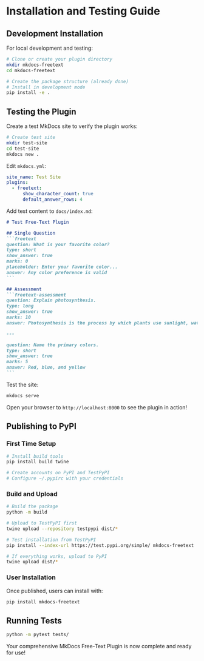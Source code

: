 # Installation and Testing Guide

## Development Installation

For local development and testing:

```bash
# Clone or create your plugin directory
mkdir mkdocs-freetext
cd mkdocs-freetext

# Create the package structure (already done)
# Install in development mode
pip install -e .
```

## Testing the Plugin

Create a test MkDocs site to verify the plugin works:

```bash
# Create test site
mkdir test-site
cd test-site
mkdocs new .
```

Edit `mkdocs.yml`:
```yaml
site_name: Test Site
plugins:
  - freetext:
      show_character_count: true
      default_answer_rows: 4
```

Add test content to `docs/index.md`:
````markdown
# Test Free-Text Plugin

## Single Question
```freetext
question: What is your favorite color?
type: short
show_answer: true
marks: 0
placeholder: Enter your favorite color...
answer: Any color preference is valid
```

## Assessment
```freetext-assessment
question: Explain photosynthesis.
type: long
show_answer: true
marks: 10
answer: Photosynthesis is the process by which plants use sunlight, water, and carbon dioxide to produce oxygen and energy in the form of sugar.

---

question: Name the primary colors.
type: short
show_answer: true
marks: 5
answer: Red, blue, and yellow
```
````

Test the site:
```bash
mkdocs serve
```

Open your browser to `http://localhost:8000` to see the plugin in action!

## Publishing to PyPI

### First Time Setup

```bash
# Install build tools
pip install build twine

# Create accounts on PyPI and TestPyPI
# Configure ~/.pypirc with your credentials
```

### Build and Upload

```bash
# Build the package
python -m build

# Upload to TestPyPI first
twine upload --repository testpypi dist/*

# Test installation from TestPyPI
pip install --index-url https://test.pypi.org/simple/ mkdocs-freetext

# If everything works, upload to PyPI
twine upload dist/*
```

### User Installation

Once published, users can install with:

```bash
pip install mkdocs-freetext
```

## Running Tests

```bash
python -m pytest tests/
```

Your comprehensive MkDocs Free-Text Plugin is now complete and ready for use!
